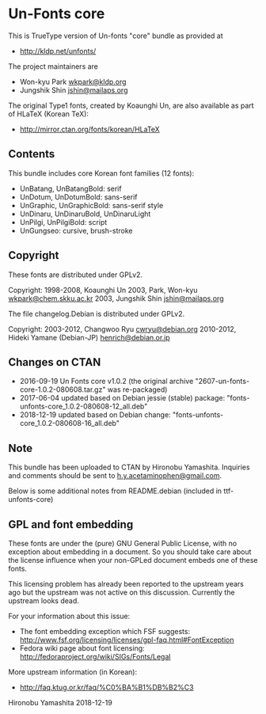 # Un-Fonts core

This is TrueType version of Un-fonts "core" bundle as provided at

- http://kldp.net/unfonts/

The project maintainers are

- Won-kyu Park <wkpark@kldp.org>
- Jungshik Shin <jshin@mailaps.org>

The original Type1 fonts, created by Koaunghi Un, are also available
as part of HLaTeX (Korean TeX):

- http://mirror.ctan.org/fonts/korean/HLaTeX

## Contents

This bundle includes core Korean font families (12 fonts):

- UnBatang, UnBatangBold: serif
- UnDotum, UnDotumBold: sans-serif
- UnGraphic, UnGraphicBold: sans-serif style
- UnDinaru, UnDinaruBold, UnDinaruLight
- UnPilgi, UnPilgiBold: script
- UnGungseo: cursive, brush-stroke

## Copyright

These fonts are distributed under GPLv2.

Copyright: 1998-2008, Koaunghi Un
           2003, Park, Won-kyu <wkpark@chem.skku.ac.kr>
           2003, Jungshik Shin <jshin@mailaps.org>

The file changelog.Debian is distributed under GPLv2.

Copyright: 2003-2012, Changwoo Ryu <cwryu@debian.org>
           2010-2012, Hideki Yamane (Debian-JP) <henrich@debian.or.jp>

## Changes on CTAN

- 2016-09-19 Un Fonts core v1.0.2
  (the original archive "2607-un-fonts-core-1.0.2-080608.tar.gz" was re-packaged)
- 2017-06-04 updated based on Debian jessie (stable) package:
    "fonts-unfonts-core_1.0.2-080608-12_all.deb"
- 2018-12-19 updated based on Debian change:
    "fonts-unfonts-core_1.0.2-080608-16_all.deb"

## Note

This bundle has been uploaded to CTAN by Hironobu Yamashita.
Inquiries and comments should be sent to <h.y.acetaminophen@gmail.com>.

Below is some additional notes from README.debian (included in ttf-unfonts-core)

## GPL and font embedding

These fonts are under the (pure) GNU General Public License, with no
exception about embedding in a document. So you should take care
about the license influence when your non-GPLed document embeds one of
these fonts.

This licensing problem has already been reported to the upstream years
ago but the upstream was not active on this discussion. Currently the
upstream looks dead.

For your information about this issue:

- The font embedding exception which FSF suggests:
  http://www.fsf.org/licensing/licenses/gpl-faq.html#FontException
- Fedora wiki page about font licensing:
  http://fedoraproject.org/wiki/SIGs/Fonts/Legal

More upstream information (in Korean):

- http://faq.ktug.or.kr/faq/%C0%BA%B1%DB%B2%C3

Hironobu Yamashita
2018-12-19
